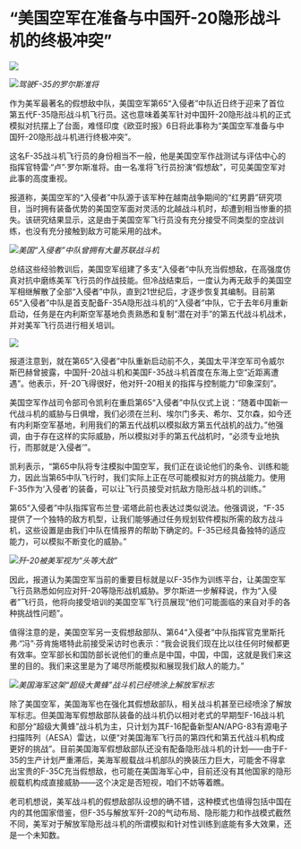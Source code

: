 # “美国空军在准备与中国歼-20隐形战斗机的终极冲突”

![](https://inews.gtimg.com/newsapp_bt/0/15648643061/1000)

![](https://inews.gtimg.com/newsapp_bt/0/15648643059/1000)_驾驶F-35的罗尔斯准将_

作为美军最著名的假想敌中队，美国空军第65“入侵者”中队近日终于迎来了首位第五代F-35隐形战斗机飞行员。这也意味着美军针对中国歼-20隐形战斗机的正式模拟对抗摆上了台面，难怪印度《欧亚时报》6日将此事称为“美国空军准备与中国歼-20隐形战斗机进行终极冲突”。

这名F-35战斗机飞行员的身份相当不一般，他是美国空军作战测试与评估中心的指挥官特雷·“卢”·罗尔斯准将。由一名准将飞行员扮演“假想敌”，可见美国空军对此事的高度重视。

报道称，美国空军的“入侵者”中队源于该军种在越南战争期间的“红男爵”研究项目，当时拥有装备优势的美国空军面对灵活的北越战斗机时，却遭到相当惨重的损失。该研究结果显示，这是由于美国空军飞行员没有充分接受不同类型的空战训练，也没有充分接触到敌方可能采用的战术。

![](https://inews.gtimg.com/newsapp_bt/0/15648643051/1000)_美国“入侵者”中队曾拥有大量苏联战斗机_

总结这些经验教训后，美国空军组建了多支“入侵者”中队充当假想敌，在高强度仿真对抗中磨练美军飞行员的作战技能。但冷战结束后，一度认为再无敌手的美国空军相继解散了全部“入侵者”中队，直到21世纪后，才逐步恢复其编制。目前第65“入侵者”中队是首支配备F-35A隐形战斗机的“入侵者”中队，它于去年6月重新启动，任务是在内利斯空军基地负责熟悉和复制“潜在对手”的第五代战斗机战术，并对美军飞行员进行相关培训。

![](https://inews.gtimg.com/newsapp_bt/0/15648643065/1000)

报道注意到，就在第65“入侵者”中队重新启动前不久，美国太平洋空军司令威尔斯巴赫曾披露，中国歼-20战斗机和美国F-35战斗机首度在东海上空“近距离遭遇”。他表示，歼-20飞得很好，他对歼-20相关的指挥与控制能力“印象深刻”。

美国空军作战司令部司令凯利在重启第65“入侵者”中队仪式上说：“随着中国新一代战斗机的威胁与日俱增，我们必须在兰利、埃尔门多夫、希尔、艾尔森，如今还有内利斯空军基地，利用我们的第五代战机以模拟敌方第五代战机的战力。”他强调，由于存在这样的实际威胁，所以模拟对手的第五代战机时，“必须专业地执行，而那就是‘入侵者’”。

凯利表示，“第65中队将专注模拟中国空军，我们正在谈论他们的条令、训练和能力，因此当第65中队飞行时，我们实际上正在尽可能模拟对方的挑战能力。使用F-35作为‘入侵者’的装备，可以让飞行员接受对抗敌方隐形战斗机的训练。”

第65“入侵者”中队指挥官布兰登·诺塔此前也表达过类似说法。他强调说，“F-35提供了一个独特的敌方机型，让我们能够通过任务规划软件模拟所需的敌方战斗机，这些设置是由我们中队在情报界的帮助下确定的。F-35已经具备独特的适应能力，可以模拟不断变化的威胁。”

![](https://inews.gtimg.com/newsapp_bt/0/15648643046/1000)_歼-20被美军视为“头等大敌”_

因此，报道认为美国空军当前的重要目标就是以F-35作为训练平台，让美国空军飞行员熟悉如何应对歼-20等隐形战机威胁。罗尔斯进一步解释说，作为“入侵者”飞行员，他将向接受培训的美国空军飞行员展现“他们可能面临的来自对手的各种挑战性问题”。

值得注意的是，美国空军另一支假想敌部队、第64“入侵者”中队指挥官克里斯托弗·“冯”·芬肯施塔特此前接受采访时也表示：“我会说我们现在比以往任何时候都更有效率。空军部长和国防部长说他们的重点是中国，中国，中国，这就是我们来这里的目的。我们来这里是为了竭尽所能模拟和展现我们敌人的能力。”

![](https://inews.gtimg.com/newsapp_bt/0/15648643037/1000)_美国海军这架“超级大黄蜂”战斗机已经喷涂上解放军标志_

除了美国空军，美国海军也在强化其假想敌部队，相关战斗机甚至已经喷涂了解放军标志。但美国海军假想敌部队装备的战斗机仍以相对老式的早期型F-16战斗机和部分“超级大黄蜂”战斗机为主，只计划为其F-16配备新型AN/APG-83有源电子扫描阵列（AESA）雷达，以便“对美国海军飞行员的第四代和第五代战斗机构成更好的挑战”。目前美国海军假想敌部队还没有配备隐形战斗机的计划——由于F-35的生产计划严重滞后，美海军舰载战斗机部队的换装压力巨大，可能舍不得拿出宝贵的F-35C充当假想敌，也可能在美国海军心中，目前还没有其他国家的隐形舰载机构成直接威胁——这个决定是否短视，咱们不妨等着瞧。

老司机想说，美军战斗机的假想敌部队设想的确不错，这种模式也值得包括中国在内的其他国家借鉴，但F-35与解放军歼-20的气动布局、隐形能力和作战模式截然不同，美军对于解放军隐形战斗机的所谓模拟和针对性训练到底能有多大效果，还是一个未知数。

